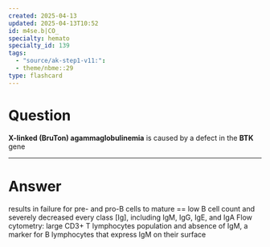 ```yaml
---
created: 2025-04-13
updated: 2025-04-13T10:52
id: m4se.b|CO_
specialty: hemato
specialty_id: 139
tags:
  - "source/ak-step1-v11:": 
  - theme/nbme::29
type: flashcard
---
```


# Question
**X-linked (BruTon) agammaglobulinemia** is caused by a defect in the **BTK** gene

---

# Answer
results in failure for pre- and pro-B cells to mature == low B cell count and severely decreased every class [Ig], including IgM, IgG, IgE, and IgA   Flow cytometry: large CD3+ T lymphocytes population and absence of IgM, a marker for B lymphocytes that express IgM on their surface